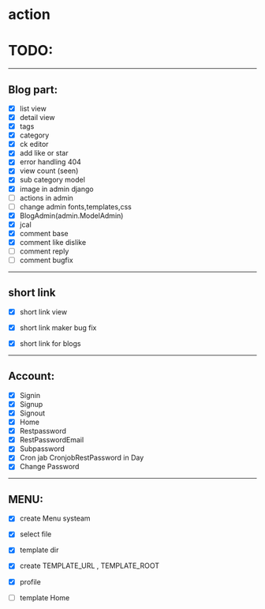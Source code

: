 # action
# TODO:


----------------------------------------
## Blog part:
- [x] list view 
- [x] detail view 
- [x] tags
- [x] category
- [x] ck editor 
- [x] add like or star
- [x] error handling 404
- [x] view count (seen)
- [x] sub category model
- [x] image in admin django
- [ ] actions in admin
- [ ] change admin fonts,templates,css
- [x] BlogAdmin(admin.ModelAdmin)
- [x] jcal
- [x] comment base
- [x] comment like dislike
- [ ] comment reply
- [ ] comment bugfix

--------------------------------------
## short link
  
- [x] short link view 
- [x] short link maker bug fix
- [x] short link for blogs

     
--------------------------------------
## Account:
- [x] Signin
- [x] Signup
- [x] Signout
- [x] Home 
- [x] Restpassword
- [x] RestPasswordEmail
- [x] Subpassword
- [x] Cron jab CronjobRestPassword in Day
- [x] Change Password
-----------------------------------------
## MENU:
- [x] create Menu systeam
- [x] select file
- [x] template dir
- [x] create TEMPLATE_URL , TEMPLATE_ROOT

- [x] profile 
- [ ] template Home
